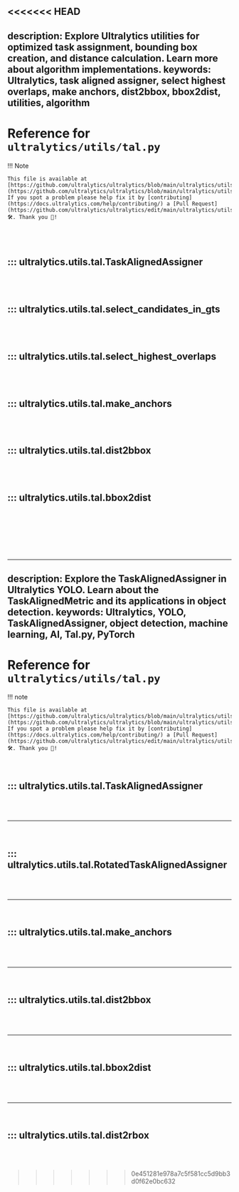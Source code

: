 <<<<<<< HEAD
---
description: Explore Ultralytics utilities for optimized task assignment, bounding box creation, and distance calculation. Learn more about algorithm implementations.
keywords: Ultralytics, task aligned assigner, select highest overlaps, make anchors, dist2bbox, bbox2dist, utilities, algorithm
---

# Reference for `ultralytics/utils/tal.py`

!!! Note

    This file is available at [https://github.com/ultralytics/ultralytics/blob/main/ultralytics/utils/tal.py](https://github.com/ultralytics/ultralytics/blob/main/ultralytics/utils/tal.py). If you spot a problem please help fix it by [contributing](https://docs.ultralytics.com/help/contributing/) a [Pull Request](https://github.com/ultralytics/ultralytics/edit/main/ultralytics/utils/tal.py) 🛠️. Thank you 🙏!

<br><br>

## ::: ultralytics.utils.tal.TaskAlignedAssigner

<br><br>

## ::: ultralytics.utils.tal.select_candidates_in_gts

<br><br>

## ::: ultralytics.utils.tal.select_highest_overlaps

<br><br>

## ::: ultralytics.utils.tal.make_anchors

<br><br>

## ::: ultralytics.utils.tal.dist2bbox

<br><br>

## ::: ultralytics.utils.tal.bbox2dist

<br><br>
=======
---
description: Explore the TaskAlignedAssigner in Ultralytics YOLO. Learn about the TaskAlignedMetric and its applications in object detection.
keywords: Ultralytics, YOLO, TaskAlignedAssigner, object detection, machine learning, AI, Tal.py, PyTorch
---

# Reference for `ultralytics/utils/tal.py`

!!! note

    This file is available at [https://github.com/ultralytics/ultralytics/blob/main/ultralytics/utils/tal.py](https://github.com/ultralytics/ultralytics/blob/main/ultralytics/utils/tal.py). If you spot a problem please help fix it by [contributing](https://docs.ultralytics.com/help/contributing/) a [Pull Request](https://github.com/ultralytics/ultralytics/edit/main/ultralytics/utils/tal.py) 🛠️. Thank you 🙏!

<br>

## ::: ultralytics.utils.tal.TaskAlignedAssigner

<br><br><hr><br>

## ::: ultralytics.utils.tal.RotatedTaskAlignedAssigner

<br><br><hr><br>

## ::: ultralytics.utils.tal.make_anchors

<br><br><hr><br>

## ::: ultralytics.utils.tal.dist2bbox

<br><br><hr><br>

## ::: ultralytics.utils.tal.bbox2dist

<br><br><hr><br>

## ::: ultralytics.utils.tal.dist2rbox

<br><br>
>>>>>>> 0e451281e978a7c5f581cc5d9bb3d0f62e0bc632
